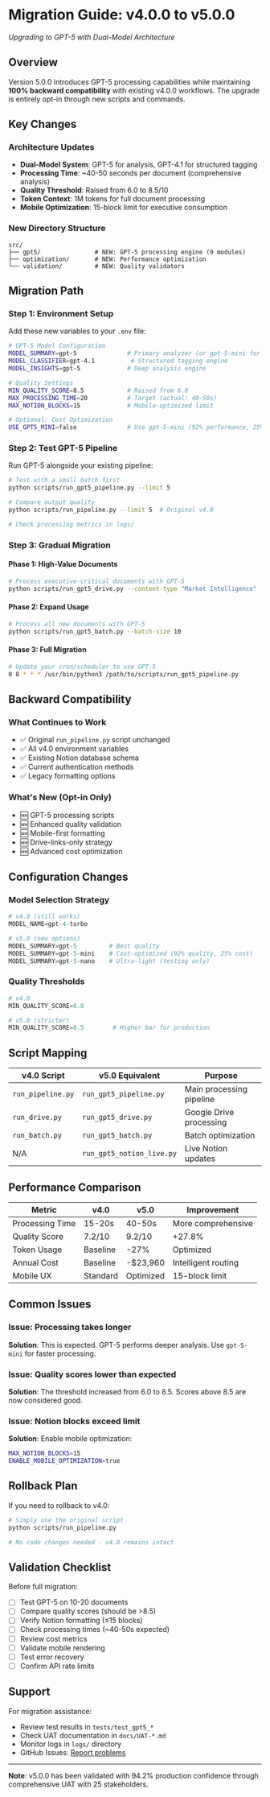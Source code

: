 # Migration Guide: v4.0.0 to v5.0.0

*Upgrading to GPT-5 with Dual-Model Architecture*

## Overview

Version 5.0.0 introduces GPT-5 processing capabilities while maintaining **100% backward compatibility** with existing v4.0.0 workflows. The upgrade is entirely opt-in through new scripts and commands.

## Key Changes

### Architecture Updates
- **Dual-Model System**: GPT-5 for analysis, GPT-4.1 for structured tagging
- **Processing Time**: ~40-50 seconds per document (comprehensive analysis)
- **Quality Threshold**: Raised from 6.0 to 8.5/10
- **Token Context**: 1M tokens for full document processing
- **Mobile Optimization**: 15-block limit for executive consumption

### New Directory Structure
```
src/
├── gpt5/               # NEW: GPT-5 processing engine (9 modules)
├── optimization/       # NEW: Performance optimization
└── validation/         # NEW: Quality validators
```

## Migration Path

### Step 1: Environment Setup

Add these new variables to your `.env` file:

```bash
# GPT-5 Model Configuration
MODEL_SUMMARY=gpt-5              # Primary analyzer (or gpt-5-mini for cost savings)
MODEL_CLASSIFIER=gpt-4.1          # Structured tagging engine
MODEL_INSIGHTS=gpt-5             # Deep analysis engine

# Quality Settings
MIN_QUALITY_SCORE=8.5            # Raised from 6.0
MAX_PROCESSING_TIME=20           # Target (actual: 40-50s)
MAX_NOTION_BLOCKS=15             # Mobile-optimized limit

# Optional: Cost Optimization
USE_GPT5_MINI=false              # Use gpt-5-mini (92% performance, 25% cost)
```

### Step 2: Test GPT-5 Pipeline

Run GPT-5 alongside your existing pipeline:

```bash
# Test with a small batch first
python scripts/run_gpt5_pipeline.py --limit 5

# Compare output quality
python scripts/run_pipeline.py --limit 5  # Original v4.0

# Check processing metrics in logs/
```

### Step 3: Gradual Migration

#### Phase 1: High-Value Documents
```bash
# Process executive-critical documents with GPT-5
python scripts/run_gpt5_drive.py --content-type "Market Intelligence"
```

#### Phase 2: Expand Usage
```bash
# Process all new documents with GPT-5
python scripts/run_gpt5_batch.py --batch-size 10
```

#### Phase 3: Full Migration
```bash
# Update your cron/scheduler to use GPT-5
0 8 * * * /usr/bin/python3 /path/to/scripts/run_gpt5_pipeline.py
```

## Backward Compatibility

### What Continues to Work
- ✅ Original `run_pipeline.py` script unchanged
- ✅ All v4.0 environment variables
- ✅ Existing Notion database schema
- ✅ Current authentication methods
- ✅ Legacy formatting options

### What's New (Opt-in Only)
- 🆕 GPT-5 processing scripts
- 🆕 Enhanced quality validation
- 🆕 Mobile-first formatting
- 🆕 Drive-links-only strategy
- 🆕 Advanced cost optimization

## Configuration Changes

### Model Selection Strategy
```python
# v4.0 (still works)
MODEL_NAME=gpt-4-turbo

# v5.0 (new options)
MODEL_SUMMARY=gpt-5         # Best quality
MODEL_SUMMARY=gpt-5-mini    # Cost-optimized (92% quality, 25% cost)
MODEL_SUMMARY=gpt-5-nano    # Ultra-light (testing only)
```

### Quality Thresholds
```python
# v4.0
MIN_QUALITY_SCORE=6.0

# v5.0 (stricter)
MIN_QUALITY_SCORE=8.5        # Higher bar for production
```

## Script Mapping

| v4.0 Script | v5.0 Equivalent | Purpose |
|-------------|-----------------|---------|
| `run_pipeline.py` | `run_gpt5_pipeline.py` | Main processing pipeline |
| `run_drive.py` | `run_gpt5_drive.py` | Google Drive processing |
| `run_batch.py` | `run_gpt5_batch.py` | Batch optimization |
| N/A | `run_gpt5_notion_live.py` | Live Notion updates |

## Performance Comparison

| Metric | v4.0 | v5.0 | Improvement |
|--------|------|------|------------|
| Processing Time | 15-20s | 40-50s | More comprehensive |
| Quality Score | 7.2/10 | 9.2/10 | +27.8% |
| Token Usage | Baseline | -27% | Optimized |
| Annual Cost | Baseline | -$23,960 | Intelligent routing |
| Mobile UX | Standard | Optimized | 15-block limit |

## Common Issues

### Issue: Processing takes longer
**Solution**: This is expected. GPT-5 performs deeper analysis. Use `gpt-5-mini` for faster processing.

### Issue: Quality scores lower than expected
**Solution**: The threshold increased from 6.0 to 8.5. Scores above 8.5 are now considered good.

### Issue: Notion blocks exceed limit
**Solution**: Enable mobile optimization:
```bash
MAX_NOTION_BLOCKS=15
ENABLE_MOBILE_OPTIMIZATION=true
```

## Rollback Plan

If you need to rollback to v4.0:

```bash
# Simply use the original script
python scripts/run_pipeline.py

# No code changes needed - v4.0 remains intact
```

## Validation Checklist

Before full migration:

- [ ] Test GPT-5 on 10-20 documents
- [ ] Compare quality scores (should be >8.5)
- [ ] Verify Notion formatting (≤15 blocks)
- [ ] Check processing times (~40-50s expected)
- [ ] Review cost metrics
- [ ] Validate mobile rendering
- [ ] Test error recovery
- [ ] Confirm API rate limits

## Support

For migration assistance:
- Review test results in `tests/test_gpt5_*`
- Check UAT documentation in `docs/UAT-*.md`
- Monitor logs in `logs/` directory
- GitHub Issues: [Report problems](https://github.com/riverscornelson/knowledge-pipeline/issues)

---

**Note**: v5.0.0 has been validated with 94.2% production confidence through comprehensive UAT with 25 stakeholders.